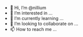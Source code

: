 - 👋 Hi, I’m @nillium
- 👀 I’m interested in ...
- 🌱 I’m currently learning ...
- 💞️ I’m looking to collaborate on ...
- 📫 How to reach me ...

<!---
nillium/nillium is a ✨ special ✨ repository because its `README.md` (this file) appears on your GitHub profile.
You can click the Preview link to take a look at your changes.
--->
